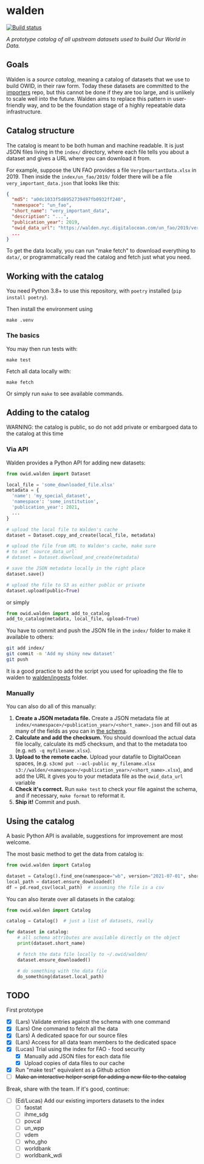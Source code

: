 # walden

[![Build status](https://badge.buildkite.com/a2012d475d9eed5ae6d85b9362acc07aa5cab265a810d9a37b.svg)](https://buildkite.com/our-world-in-data/walden-unit-tests)


_A prototype catalog of all upstream datasets used to build Our World in Data._

## Goals

Walden is a _source catalog_, meaning a catalog of datasets that we use to build OWID, in their raw form. Today these datasets are committed to the [importers](https://github.com/owid/importers) repo, but this cannot be done if they are too large, and is unlikely to scale well into the future. Walden aims to replace this pattern in user-friendly way, and to be the foundation stage of a highly repeatable data infrastructure.

## Catalog structure

The catalog is meant to be both human and machine readable. It is just JSON files living in the `index/` directory, where each file tells you about a dataset and gives a URL where you can download it from.

For example, suppose the UN FAO provides a file `VeryImportantData.xlsx` in 2019. Then inside the `index/un_fao/2019/` folder there will be a file `very_important_data.json` that looks like this:

```json
{
  "md5": "a0dc1033f5d8952739497fb0932ff240",
  "namespace": "un_fao",
  "short_name": "very_important_data",
  "description": "...",
  "publication_year": 2019,
  "owid_data_url": "https://walden.nyc.digitalocean.com/un_fao/2019/very_important_data.xlsx",
  ...
}
```

To get the data locally, you can run "make fetch" to download everything to `data/`, or programmatically read the catalog and fetch just what you need.

## Working with the catalog

You need Python 3.8+ to use this repository, with `poetry` installed (`pip install poetry`).

Then install the environment using

```
make .venv
```

### The basics

You may then run tests with:

```
make test
```

Fetch all data locally with:

```
make fetch
```

Or simply run `make` to see available commands.

## Adding to the catalog

WARNING: the catalog is public, so do not add private or embargoed data to the catalog at this time

### Via API

Walden provides a Python API for adding new datasets:

```python
from owid.walden import Dataset

local_file = 'some_downloaded_file.xlsx'
metadata = {
  'name': 'my_special_dataset',
  'namespace': 'some_institution',
  'publication_year': 2021,
  ...
}

# upload the local file to Walden's cache
dataset = Dataset.copy_and_create(local_file, metadata)

# upload the file from URL to Walden's cache, make sure
# to set `source_data_url`
# dataset = Dataset.download_and_create(metadata)

# save the JSON metadata locally in the right place
dataset.save()

# upload the file to S3 as either public or private
dataset.upload(public=True)
```

or simply

```python
from owid.walden import add_to_catalog
add_to_catalog(metadata, local_file, upload=True)
```

You have to commit and push the JSON file in the `index/` folder to make it available to others:

```bash
git add index/
git commit -m 'Add my shiny new dataset'
git push
```

It is a good practice to add the script you used for uploading the file to walden to [walden/ingests](https://github.com/owid/walden/tree/master/ingests) folder.

### Manually

You can also do all of this manually:

1. **Create a JSON metadata file.** Create a JSON metadata file at `index/<namespace>/<publication_year>/<short_name>.json` and fill out as many of the fields as you can in [the schema](https://github.com/owid/walden/blob/master/owid/walden/schema.json).
2. **Calculate and add the checksum.** You should download the actual data file locally, calculate its md5 checksum, and that to the metadata too (e.g. `md5 -q myfilename.xlsx`).
3. **Upload to the remote cache.** Upload your datafile to DigitalOcean spaces, (e.g. `s3cmd put --acl-public my_filename.xlsx s3://walden/<namespace>/<publication_year>/<short_name>.xlsx`), and add the URL it gives you to your metadata file as the `owid_data_url` variable
4. **Check it's correct.** Run `make test` to check your file against the schema, and if necessary, `make format` to reformat it.
5. **Ship it!** Commit and push.

## Using the catalog

A basic Python API is available, suggestions for improvement are most welcome.

The most basic method to get the data from catalog is:

```python
from owid.walden import Catalog

dataset = Catalog().find_one(namespace="wb", version="2021-07-01", short_name="wb_income")
local_path = dataset.ensure_downloaded()
df = pd.read_csv(local_path)  # assuming the file is a csv
```

You can also iterate over all datasets in the catalog:

```python
from owid.walden import Catalog

catalog = Catalog()  # just a list of datasets, really

for dataset in catalog:
    # all schema attributes are available directly on the object
    print(dataset.short_name)

    # fetch the data file locally to ~/.owid/walden/
    dataset.ensure_downloaded()

    # do something with the data file
    do_something(dataset.local_path)
```

## TODO

First prototype

- [x] (Lars) Validate entries against the schema with one command
- [x] (Lars) One command to fetch all the data
- [x] (Lars) A dedicated space for our source files
- [x] (Lars) Access for all data team members to the dedicated space
- [x] (Lucas) Trial using the index for FAO - food security
  - [x] Manually add JSON files for each data file
  - [x] Upload copies of data files to our cache
- [x] Run "make test" equivalent as a Github action
- [ ] ~~Make an interactive helper script for adding a new file to the catalog~~

Break, share with the team. If it's good, continue:

- [ ] (Ed/Lucas) Add our existing importers datasets to the index
  - [ ] faostat
  - [ ] ihme_sdg
  - [ ] povcal
  - [ ] un_wpp
  - [ ] vdem
  - [ ] who_gho
  - [ ] worldbank
  - [ ] worldbank_wdi
